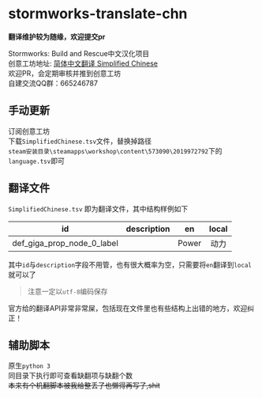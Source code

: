 # stormworks-translate-chn

**翻译维护较为随缘，欢迎提交pr**

Stormworks: Build and Rescue中文汉化项目  
创意工坊地址: [简体中文翻译 Simplified Chinese](https://steamcommunity.com/sharedfiles/filedetails/?id=2019972792)  
欢迎PR，会定期审核并推到创意工坊  
自建交流QQ群：665246787

## 手动更新

订阅创意工坊  
下载`SimplifiedChinese.tsv`文件，替换掉路径  
`steam安装目录\steamapps\workshop\content\573090\2019972792`下的`language.tsv`即可

## 翻译文件

 `SimplifiedChinese.tsv` 即为翻译文件，其中结构样例如下

|id |description|en|local|
:-:|:-:|:-:|:-:
|def_giga_prop_node_0_label| |Power|动力|

其中`id`与`description`字段不用管，也有很大概率为空，只需要将`en`翻译到`local`就可以了

> 注意一定以`utf-8`编码保存

官方给的翻译API非常非常屎，包括现在文件里也有些结构上出错的地方，欢迎纠正！

## 辅助脚本

原生`python 3`  
同目录下执行即可查看缺翻项与缺翻个数  
~~本来有个机翻脚本被我给整丢了也懒得再写了,shit~~
